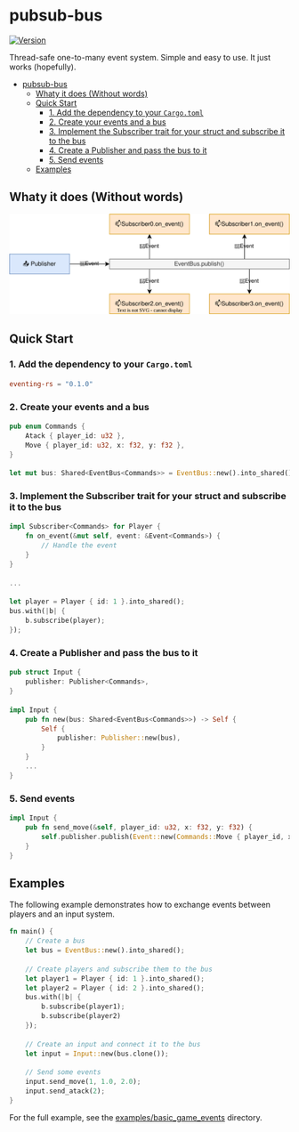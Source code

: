# pubsub-bus

[![Version](https://img.shields.io/github/v/tag/an-dr/pubsub-bus?filter=v*&label=Version&color=blue)](https://github.com/an-dr/pubsub-bus/releases)

Thread-safe one-to-many event system. Simple and easy to use. It just works (hopefully).

- [pubsub-bus](#pubsub-bus)
    - [Whaty it does (Without words)](#whaty-it-does-without-words)
    - [Quick Start](#quick-start)
        - [1. Add the dependency to your `Cargo.toml`](#1-add-the-dependency-to-your-cargotoml)
        - [2. Create your events and a bus](#2-create-your-events-and-a-bus)
        - [3. Implement the Subscriber trait for your struct and subscribe it to the bus](#3-implement-the-subscriber-trait-for-your-struct-and-subscribe-it-to-the-bus)
        - [4. Create a Publisher and pass the bus to it](#4-create-a-publisher-and-pass-the-bus-to-it)
        - [5. Send events](#5-send-events)
    - [Examples](#examples)

## Whaty it does (Without words)

![Publishing](docs/README/structure.drawio.svg)

## Quick Start

### 1. Add the dependency to your `Cargo.toml`

```toml
eventing-rs = "0.1.0"
```

### 2. Create your events and a bus

```rust
pub enum Commands {
    Atack { player_id: u32 },
    Move { player_id: u32, x: f32, y: f32 },
}

let mut bus: Shared<EventBus<Commands>> = EventBus::new().into_shared();
```

### 3. Implement the Subscriber trait for your struct and subscribe it to the bus

```rust
impl Subscriber<Commands> for Player {
    fn on_event(&mut self, event: &Event<Commands>) {
        // Handle the event
    }
}

...

let player = Player { id: 1 }.into_shared();
bus.with(|b| {
    b.subscribe(player);
});
```

### 4. Create a Publisher and pass the bus to it

```rust
pub struct Input {
    publisher: Publisher<Commands>,
}

impl Input {
    pub fn new(bus: Shared<EventBus<Commands>>) -> Self {
        Self {
            publisher: Publisher::new(bus),
        }
    }
    ...
}
```

### 5. Send events

```rust
impl Input {
    pub fn send_move(&self, player_id: u32, x: f32, y: f32) {
        self.publisher.publish(Event::new(Commands::Move { player_id, x, y }));
    }
}
```

## Examples

The following example demonstrates how to exchange events between players and an input system.

```rust
fn main() {
    // Create a bus
    let bus = EventBus::new().into_shared();

    // Create players and subscribe them to the bus
    let player1 = Player { id: 1 }.into_shared();
    let player2 = Player { id: 2 }.into_shared();
    bus.with(|b| {
        b.subscribe(player1);
        b.subscribe(player2)
    });

    // Create an input and connect it to the bus
    let input = Input::new(bus.clone());

    // Send some events
    input.send_move(1, 1.0, 2.0);
    input.send_atack(2);
}
```

For the full example, see the [examples/basic_game_events](examples/basic_game_events) directory.

